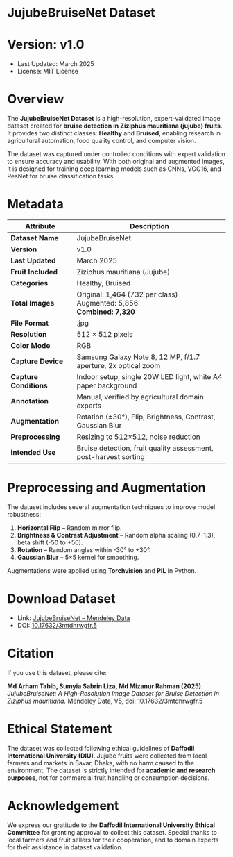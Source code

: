 
# JujubeBruiseNet Dataset

# Version: v1.0

* Last Updated: March 2025
* License: MIT License

# Overview

The **JujubeBruiseNet Dataset** is a high-resolution, expert-validated image dataset created for **bruise detection in Ziziphus mauritiana (jujube) fruits**. It provides two distinct classes: **Healthy** and **Bruised**, enabling research in agricultural automation, food quality control, and computer vision.

The dataset was captured under controlled conditions with expert validation to ensure accuracy and usability. With both original and augmented images, it is designed for training deep learning models such as CNNs, VGG16, and ResNet for bruise classification tasks.

# Metadata

| Attribute              | Description                                                                    |
| ---------------------- | ------------------------------------------------------------------------------ |
| **Dataset Name**       | JujubeBruiseNet                                                                |
| **Version**            | v1.0                                                                           |
| **Last Updated**       | March 2025                                                                     |
| **Fruit Included**     | Ziziphus mauritiana (Jujube)                                                   |
| **Categories**         | Healthy, Bruised                                                               |
| **Total Images**       | Original: 1,464 (732 per class) <br> Augmented: 5,856 <br> **Combined: 7,320** |
| **File Format**        | .jpg                                                                           |
| **Resolution**         | 512 × 512 pixels                                                               |
| **Color Mode**         | RGB                                                                            |
| **Capture Device**     | Samsung Galaxy Note 8, 12 MP, f/1.7 aperture, 2x optical zoom                  |
| **Capture Conditions** | Indoor setup, single 20W LED light, white A4 paper background                  |
| **Annotation**         | Manual, verified by agricultural domain experts                                |
| **Augmentation**       | Rotation (±30°), Flip, Brightness, Contrast, Gaussian Blur                     |
| **Preprocessing**      | Resizing to 512×512, noise reduction                                           |
| **Intended Use**       | Bruise detection, fruit quality assessment, post-harvest sorting               |

# Preprocessing and Augmentation

The dataset includes several augmentation techniques to improve model robustness:

1. **Horizontal Flip** – Random mirror flip.
2. **Brightness & Contrast Adjustment** – Random alpha scaling (0.7–1.3), beta shift (-50 to +50).
3. **Rotation** – Random angles within -30° to +30°.
4. **Gaussian Blur** – 5×5 kernel for smoothing.

Augmentations were applied using **Torchvision** and **PIL** in Python.

# Download Dataset

* Link: [JujubeBruiseNet – Mendeley Data](https://data.mendeley.com/datasets/3mtdhrwgfr/5)
* DOI: [10.17632/3mtdhrwgfr.5](https://doi.org/10.17632/3mtdhrwgfr.5)

# Citation

If you use this dataset, please cite:

**Md Arham Tabib, Sumyia Sabrin Liza, Md Mizanur Rahman (2025).**
*JujubeBruiseNet: A High-Resolution Image Dataset for Bruise Detection in Ziziphus mauritiana.*
Mendeley Data, V5, doi: 10.17632/3mtdhrwgfr.5

# Ethical Statement

The dataset was collected following ethical guidelines of **Daffodil International University (DIU)**. Jujube fruits were collected from local farmers and markets in Savar, Dhaka, with no harm caused to the environment. The dataset is strictly intended for **academic and research purposes**, not for commercial fruit handling or consumption decisions.

# Acknowledgement

We express our gratitude to the **Daffodil International University Ethical Committee** for granting approval to collect this dataset. Special thanks to local farmers and fruit sellers for their cooperation, and to domain experts for their assistance in dataset validation.

